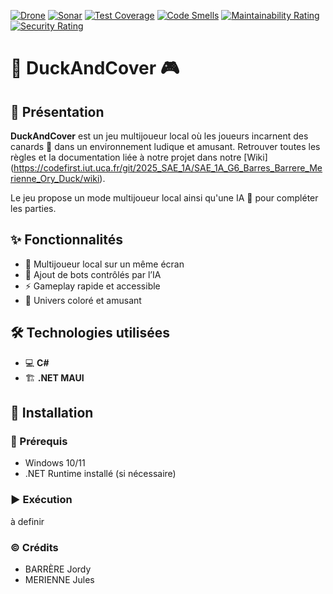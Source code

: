 [![Drone](https://codefirst.iut.uca.fr/api/badges/jules.merienne/SAE_1A_G6_Barres_Barrere_Merienne_Ory_Duck/status.svg)](https://codefirst.iut.uca.fr/jules.merienne/2025_SAE_1A/SAE_1A_G6_Barres_Barrere_Merienne_Ory_Duck)
[![Sonar](https://codefirst.iut.uca.fr/sonar/api/project_badges/measure?project=duckandcover&metric=alert_status&token=a7dbad6f649e952877676172600f50902c89e244)](https://codefirst.iut.uca.fr/sonar/dashboard?id=duckandcover)
[![Test Coverage](https://codefirst.iut.uca.fr/sonar/api/project_badges/measure?project=duckandcover&metric=coverage&token=a7dbad6f649e952877676172600f50902c89e244)](https://codefirst.iut.uca.fr/sonar/dashboard?id=duckandcover)
[![Code Smells](https://codefirst.iut.uca.fr/sonar/api/project_badges/measure?project=duckandcover&metric=code_smells&token=a7dbad6f649e952877676172600f50902c89e244)](https://codefirst.iut.uca.fr/sonar/dashboard?id=duckandcover)
[![Maintainability Rating](https://codefirst.iut.uca.fr/sonar/api/project_badges/measure?project=duckandcover&metric=sqale_rating&token=a7dbad6f649e952877676172600f50902c89e244)](https://codefirst.iut.uca.fr/sonar/dashboard?id=duckandcover)
[![Security Rating](https://codefirst.iut.uca.fr/sonar/api/project_badges/measure?project=duckandcover&metric=security_rating&token=a7dbad6f649e952877676172600f50902c89e244)](https://codefirst.iut.uca.fr/sonar/dashboard?id=duckandcover)

# 🦆 DuckAndCover 🎮

## 🎯 Présentation

**DuckAndCover** est un jeu multijoueur local où les joueurs incarnent des canards 🦆 dans un environnement ludique et amusant.
Retrouver toutes les règles et la documentation liée à notre projet dans notre [Wiki] (https://codefirst.iut.uca.fr/git/2025_SAE_1A/SAE_1A_G6_Barres_Barrere_Merienne_Ory_Duck/wiki). 

Le jeu propose un mode multijoueur local ainsi qu'une IA 🤖 pour compléter les parties.

## ✨ Fonctionnalités

- 👫 Multijoueur local sur un même écran
- 🤖 Ajout de bots contrôlés par l’IA
- ⚡ Gameplay rapide et accessible
- 🎨 Univers coloré et amusant

## 🛠 Technologies utilisées

- 💻 **C#**
- 🏗 **.NET MAUI**

## 🚀 Installation

### 🔧 Prérequis
- Windows 10/11
- .NET Runtime installé (si nécessaire)

### ▶️ Exécution
à definir

### © Crédits
- BARRÈRE Jordy
- MERIENNE Jules
